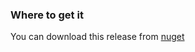 ﻿### Where to get it
You can download this release from [nuget](http://www.nuget.org/profiles/radical)